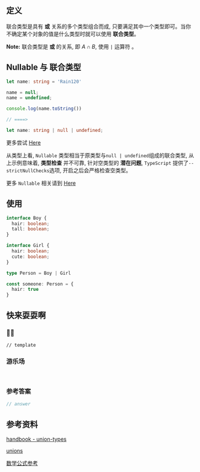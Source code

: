 ## 定义

联合类型是具有 **或** 关系的多个类型组合而成, 只要满足其中一个类型即可。当你不确定某个对象的值是什么类型时就可以使用 **联合类型**。

**Note:** 联合类型是 **或** 的关系, 即 $A \cap B$, 使用 `|` 运算符 。

## Nullable 与 联合类型

```ts
let name: string = 'Rain120'

name = null;
name = undefined;

console.log(name.toString())

// ====>

let name: string | null | undefined;

```

更多尝试 [Here](https://www.typescriptlang.org/play/#code/DYUwLgBAdghgtiAXBAzmATgSygcwgXggHIAlGbARgCYAGIgKHtgQOgFdhgBuJ+EVtlAAmIAGbYQQnvQDGAeygo5oAHTA5OABTMQKsHIDKGbFoCUpoA)

从类型上看, `Nullable` 类型相当于原类型与`null | undefined`组成的联合类型, 从上示例意味着, **类型检查** 并不可靠, 针对空类型的 **潜在问题**, `TypeScript` 提供了`--strictNullChecks`选项, 开启之后会严格检查空类型。

更多 `Nullable` 相关请到 [Here](../nullable/README.md)

## 使用

```ts
interface Boy {
  hair: boolean;
  tall: boolean;
}

interface Girl {
  hair: boolean;
  cute: boolean;
}

type Person = Boy | Girl

const someone: Person = {
  hair: true
}
```

## 快来耍耍啊

### 🌰🌰

<!-- 题目 -->

```
// template
```

### 游乐场

<br />

<Editor
  value='// enjoy yourself'
/>

### 参考答案

```ts
// answer
```

## 参考资料

[handbook - union-types](https://www.typescriptlang.org/docs/handbook/advanced-types.html#union-types)

[unions](https://basarat.gitbook.io/typescript/type-system/discriminated-unions)

[数学公式参考](https://latexlive.com/)

